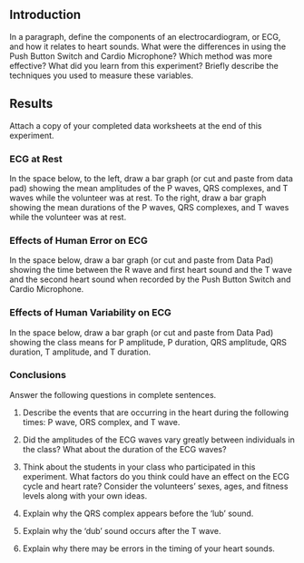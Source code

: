 ## Introduction

In a paragraph, define the components of an electrocardiogram, or ECG, and how it relates to heart
sounds. What were the differences in using the Push Button Switch and Cardio Microphone? Which
method was more effective? What did you learn from this experiment? Briefly describe the techniques
you used to measure these variables.

## Results

Attach a copy of your completed data worksheets at the end of this experiment.

### ECG at Rest

In the space below, to the left, draw a bar graph (or cut and paste from data pad) showing the mean
amplitudes of the P waves, QRS complexes, and T waves while the volunteer was at rest. To the right,
draw a bar graph showing the mean durations of the P waves, QRS complexes, and T waves while the
volunteer was at rest.

### Effects of Human Error on ECG

In the space below, draw a bar graph (or cut and paste from Data Pad) showing the time between the R
wave and first heart sound and the T wave and the second heart sound when recorded by the Push
Button Switch and Cardio Microphone.

### Effects of Human Variability on ECG

In the space below, draw a bar graph (or cut and paste from Data Pad) showing the class means for P
amplitude, P duration, QRS amplitude, QRS duration, T amplitude, and T duration.

### Conclusions

Answer the following questions in complete sentences.

1. Describe the events that are occurring in the heart during the following times: P wave, ORS complex,
   and T wave.
2. Did the amplitudes of the ECG waves vary greatly between individuals in the class? What about the
   duration of the ECG waves?

1. Think about the students in your class who participated in this experiment. What factors do you think
   could have an effect on the ECG cycle and heart rate? Consider the volunteers’ sexes, ages, and
   fitness levels along with your own ideas.
2. Explain why the QRS complex appears before the ‘lub’ sound.
3. Explain why the ‘dub’ sound occurs after the T wave.

1. Explain why there may be errors in the timing of your heart sounds.